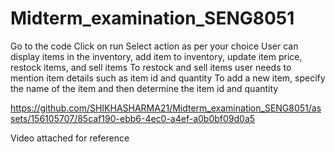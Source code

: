 # Midterm_examination_SENG8051
Go to the code 
Click on run
Select action as per your choice 
User can display items in the inventory, add item to inventory, update item price, restock items, and sell items
To restock and sell items user needs to mention item details such as item id and quantity
To add a new item, specify the name of the item and then determine the item id and quantity

https://github.com/SHIKHASHARMA21/Midterm_examination_SENG8051/assets/156105707/85caf190-ebb6-4ec0-a4ef-a0b0bf09d0a5


Video attached for reference

